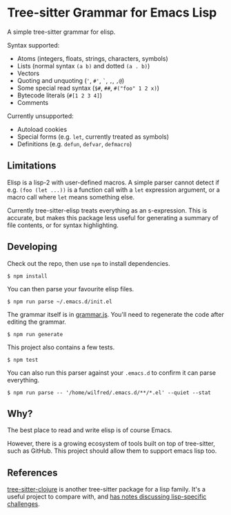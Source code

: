 # Tree-sitter Grammar for Emacs Lisp

A simple tree-sitter grammar for elisp.

Syntax supported:

* Atoms (integers, floats, strings, characters, symbols)
* Lists (normal syntax `(a b)` and dotted `(a . b)`)
* Vectors
* Quoting and unquoting (`'`, `#'`, `` ` ``, `,`, `,@`)
* Some special read syntax (`$#`, `##`, `#("foo" 1 2 x)`)
* Bytecode literals (`#[1 2 3 4]`)
* Comments

Currently unsupported:

* Autoload cookies
* Special forms (e.g. `let`, currently treated as symbols)
* Definitions (e.g. `defun`, `defvar`, `defmacro`)

## Limitations

Elisp is a lisp-2 with user-defined macros. A simple parser cannot
detect if e.g. `(foo (let ...))` is a function call with a `let`
expression argument, or a macro call where `let` means something else.

Currently tree-sitter-elisp treats everything as an s-expression. This
is accurate, but makes this package less useful for generating a
summary of file contents, or for syntax highlighting.

## Developing

Check out the repo, then use `npm` to install dependencies.

```
$ npm install
```

You can then parse your favourite elisp files.

```
$ npm run parse ~/.emacs.d/init.el
```

The grammar itself is in
[grammar.js](https://github.com/Wilfred/tree-sitter-elisp/blob/main/grammar.js). You'll
need to regenerate the code after editing the grammar.

```
$ npm run generate
```

This project also contains a few tests.

```
$ npm test
```

You can also run this parser against your `.emacs.d` to confirm it can
parse everything.

```
$ npm run parse -- '/home/wilfred/.emacs.d/**/*.el' --quiet --stat
```

## Why?

The best place to read and write elisp is of course Emacs.

However, there is a growing ecosystem of tools built on top of
tree-sitter, such as GitHub. This project should allow them to support
emacs lisp too.

## References

[tree-sitter-clojure](https://github.com/sogaiu/tree-sitter-clojure)
is another tree-sitter package for a lisp family. It's a useful
project to compare with, and [has notes discussing lisp-specific
challenges](https://github.com/sogaiu/tree-sitter-clojure/blob/master/doc/scope.md).
